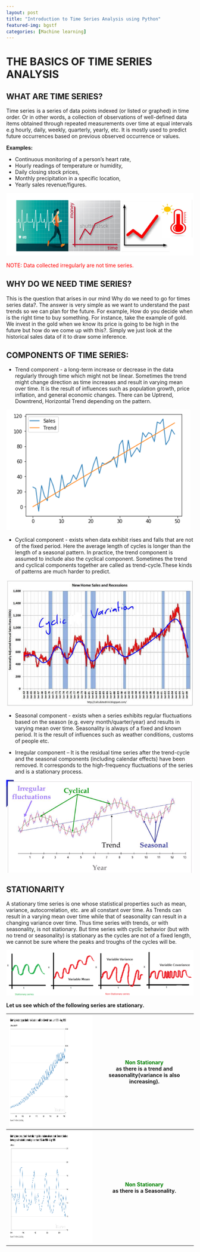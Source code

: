 ```yaml
---
layout: post
title: "Introduction to Time Series Analysis using Python"
featured-img: bgstf
categories: [Machine learning]
---
```


# THE BASICS OF TIME SERIES ANALYSIS

## WHAT ARE TIME SERIES? 

Time series  is a series of data points indexed (or listed or graphed) in time order. 
Or in other words, a collection of observations of well-defined data items obtained through repeated measurements over time at equal intervals e.g hourly, daily, weekly, quarterly, yearly, etc. It is mostly used to predict future occurrences based on previous observed occurrence or values.

**Examples:**
* Continuous monitoring of a person’s heart rate,
* Hourly readings of temperature or humidity,
* Daily closing stock prices,
* Monthly precipitation in a specific location,
* Yearly sales revenue/figures.

![examples](https://github.com/ninjakx/ninjakx.github.io/raw/master/assets/img/posts/TSEXAMPLE.png)

<p style='color:red'> NOTE: Data collected irregularly are not time series.</p>


## WHY DO WE NEED TIME SERIES?

This is the question that arises in our mind Why do we need to go for times series data?. The answer is very simple as we want to understand the past trends so we can plan for the future.
For example, How do you decide when is the right time to buy something. For instance, take the example of gold. We invest in the gold when we know its price is going to be high in the future but how do we come up with this?. Simply we just look at the historical sales data of it to draw some inference.


## COMPONENTS OF TIME SERIES:

* Trend component - a long-term increase or decrease in the data regularly through time which might not be linear. Sometimes the trend might change direction as time increases and result in varying mean over time.
It is the result of influences such as population growth, price inflation, and general economic changes. There can be Uptrend, Downtrend, Horizontal Trend depending on the pattern.

![trend example](https://github.com/ninjakx/ninjakx.github.io/raw/master/assets/img/posts/trenddef.png)

* Cyclical component - exists when data exhibit rises and falls that are not of the fixed period. Here the average length of cycles is longer than the length of a seasonal pattern. 
In practice, the trend component is assumed to include also the cyclical component. Sometimes the trend and cyclical components together are called as trend-cycle.These kinds of patterns are much harder to predict. 

![cyclic example](https://github.com/ninjakx/ninjakx.github.io/raw/master/assets/img/posts/2_cycl4.jpg)

* Seasonal component - exists when a series exhibits regular fluctuations based on the season (e.g. every month/quarter/year) and results in varying mean over time. Seasonality is always of a fixed and known period. It is the result of influences such as weather conditions, customs of people etc.

* Irregular component – It is the residual time series after the trend-cycle and the seasonal components (including calendar effects) have been removed. It corresponds to the high-frequency fluctuations of the series and is a stationary process.

![all in one example](https://github.com/ninjakx/ninjakx.github.io/raw/master/assets/img/posts/ss.PNG)

## STATIONARITY

A stationary time series is one whose statistical properties such as mean, variance, autocorrelation, etc. are all constant over time. 
As Trends can result in a varying mean over time while that of seasonality can result in a changing variance over time. Thus time series with trends, or with seasonality, is not stationary.
But time series with cyclic behavior (but with no trend or seasonality) is stationary as the cycles are not of a fixed length, we cannot be sure where the peaks and troughs of the cycles will be.

![all the time series type](https://github.com/ninjakx/ninjakx.github.io/raw/master/assets/img/posts/nst.png)

**Let us see which of the following series are stationary.**
<table class="tg">
  <tr>
    <th class="tg-0pky"><img src="https://github.com/ninjakx/ninjakx.github.io/raw/master/assets/img/posts/st1.png" width="600" height="300"></th>
    <th class="tg-0pky"><span style="color:green">Non Stationary</span><br>as there is a trend and seasonality(variance is also increasing).</th>
  </tr>
  <tr>
  <tr>
    <th class="tg-0pky"><img src="https://github.com/ninjakx/ninjakx.github.io/raw/master/assets/img/posts/st2.png" width="600" height="300"></th>
    <th class="tg-0pky"><span style="color:green">Non Stationary</span><br> as there is a Seasonality.</th>
  </tr>
</table>

























